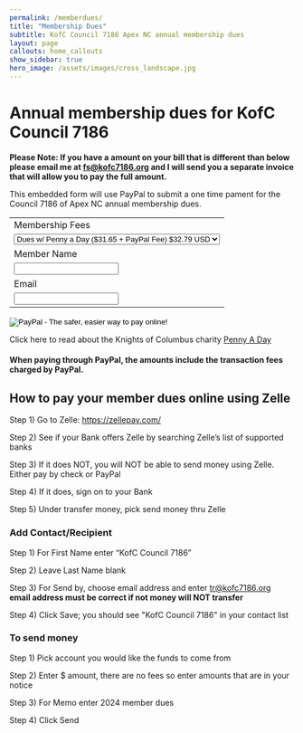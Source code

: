 ```yaml
---
permalink: /memberdues/
title: "Membership Dues"
subtitle: KofC Council 7186 Apex NC annual membership dues
layout: page
callouts: home_callouts
show_sidebar: true
hero_image: /assets/images/cross_landscape.jpg
---
```


# Annual membership dues for KofC Council 7186


__Please Note: If you have a amount on your bill that is different than below please email me at fs@kofc7186.org and I will send you a separate invoice that will allow you to pay the full amount.__

This embedded form will use PayPal to submit a one time pament for the Council 7186 of Apex NC annual membership dues.


<form action="https://www.paypal.com/cgi-bin/webscr" method="post" target="_top">
<input type="hidden" name="cmd" value="_s-xclick">
<input type="hidden" name="hosted_button_id" value="5RK2MWAA9LVWW">
<table>
<tr><td><input type="hidden" name="on0" value="Membership Fees">Membership Fees</td></tr><tr><td><select name="os0">
	<option value="Dues w/ Penny a Day ($31.65 + PayPal Fee)">
            Dues w/ Penny a Day ($31.65 + PayPal Fee) $32.79 USD
          </option>
          <option value="Dues Only ($28 + PayPal Fee)">
            Dues Only ($28 + PayPal Fee) $29.07 USD
          </option>
</select> </td></tr>
<tr><td><input type="hidden" name="on1" value="Member Name">Member Name</td></tr><tr><td><input type="text" name="os1" maxlength="200"></td></tr>
<tr><td><input type="hidden" name="on2" value="Email">Email</td></tr><tr><td><input type="text" name="os2" maxlength="200"></td></tr>
</table>
<input type="hidden" name="currency_code" value="USD">
<input type="image" src="https://www.paypalobjects.com/en_US/i/btn/btn_paynowCC_LG.gif" border="0" name="submit" alt="PayPal - The safer, easier way to pay online!">
<img alt="" border="0" src="https://www.paypalobjects.com/en_US/i/scr/pixel.gif" width="1" height="1">
</form>

Click here to read about the Knights of Columbus charity [Penny A Day][pennyday]

#### When paying through PayPal, the amounts include the transaction fees charged by PayPal.

## How to pay your member dues online using Zelle

Step 1) Go to Zelle: https://zellepay.com/

Step 2) See if your Bank offers Zelle by searching Zelle’s list of supported banks

Step 3) If it does NOT, you will NOT be able to send money using Zelle. Either pay by check or PayPal 

Step 4) If it does, sign on to your Bank

Step 5) Under transfer money, pick send money thru Zelle

### Add Contact/Recipient 

Step 1) For First Name enter “KofC Council 7186”

Step 2) Leave Last Name blank

Step 3) For Send by, choose email address and enter tr@kofc7186.org  __email address must be correct if not money will NOT transfer__

Step 4) Click Save; you should see "KofC Council 7186" in your contact list

### To send money

Step 1) Pick account you would like the funds to come from

Step 2) Enter $ amount, there are no fees so enter amounts that are in your notice

Step 3) For Memo enter 2024 member dues

Step 4) Click Send




[pennyday]: https://kofcnc.org/catholic-charity-fund/
